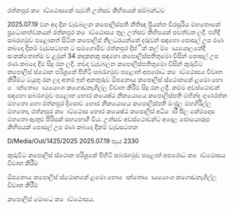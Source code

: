 රත්නපුර ක ොට්ඨොසකේ පැවති උත්සව කිහිපයක් සම්බන්ධව

2025.07.19 වන අද දින වැඩබලන කපොලිස්පති නීතිඥ ප්‍රියන්ත වීරසූරිය මහතොකේ ප්‍රධොනත්වකයන් රත්නපුර ක ොට්ඨොසය තුල උත්සව කිහිපයක් පවත්වන ලදී. එහිදී සබරගමුව පළොකත් සිටින කපොලිස් නිලධරයන්කේ දරුවන් සඳහො පොසල් උප රණ කබදො දීකම් වැඩසටහන ට සමගොමීව රත්නපුර දිස්ික් කල් ම් ොයයොලකේදී සංකක්තොත්ම ව ළමුන් 34 කදකනකු සඳහො කපොලිස්පතිතුමො විසින් පොසල් උප රණ කබදො දීම සිදු රන ලදී. තවද වැඩබලන කපොලිස්පතිතුමො විසින් කුරුවිට කපොලිස් ස්ථොන පරිශ්‍රකේ පිහිටි සබරගමුව පළොත් අපරොධ ක ොට්ඨොසය විවෘත කිරීමට ටයුතු රන ලද අතර ඉන් අනතුරුව ඕපනොය කපොලිස් ස්ථොනකේ ළමො හො ොන්තො ොයයොංශ කගොඩනැගිල්ල විවෘත කිරීම සිදු රන ලදී. කමම අවස්ථොවන් සඳහො සබරගමුව පළොත භොර කයෙෂ්ඨ නිකයොයෙ කපොලිස්පති මහින්ද ගුණරත්න මහතො හො රත්නපුර දිසොව භොර නිකයොයෙ කපොලිස්පති මංජුල මහගිරිල්ල මහතො, රත්නපුර ක ොට්ඨොස භොර කයෙෂ්ඨ කපොලිස් අධි ොරී පිල කේමදොස මහතො ඇතුළු පිරිසක් සහභොගි විය. උත්සව අවස්ථොවන්ට අදොල ඡොයොරූප කිහිපයක් පොසල් උප රණ කබදො දීකම් වැඩසටහන

D/Media/Out/1425/2025 2025.07.19 පැය 2330

කුරුවිට කපොලිස් ස්ථොන පරිශ්‍රකේ පිහිටි සබරගමුව පළොත් අපරොධ ක ොට්ඨොසය විවෘත කිරීම

ඕපනොය කපොලිස් ස්ථොනකේ ළමො හො ොන්තො ොයයොංශ කගොඩනැගිල්ල විවෘත කිරීම

කපොලිස් මොධෙ ක ොට්ඨොසය.